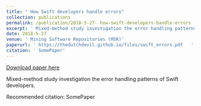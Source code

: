 ```yaml
---
title: " How Swift developers handle errors"
collection: publications
permalink: /publication/2018-5-27- how-swift-developers-handle-errors
excerpt: ' Mixed-method study investigation the error handling patterns of Swift developers.'
date: 2018-5-27
venue: ' Mining Software Repositories (MSR)'
paperurl: ' https://thedutchdevil.github.io/files/swift_errors.pdf   '
citation: ' SomePaper'
---
```


<a href=' https://thedutchdevil.github.io/files/swift_errors.pdf   '>Download paper here</a>

 Mixed-method study investigation the error handling patterns of Swift developers.

Recommended citation:  SomePaper